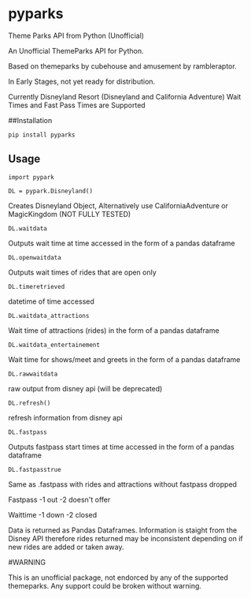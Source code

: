# pyparks
Theme Parks API from Python (Unofficial)

An Unofficial ThemeParks API for Python.

Based on themeparks by cubehouse and amusement by rambleraptor.

In Early Stages, not yet ready for distribution.

Currently Disneyland Resort (Disneyland and California Adventure) Wait Times and Fast Pass Times are Supported


##Installation

    pip install pyparks

## Usage

    import pypark

    DL = pypark.Disneyland()

Creates Disneyland Object, Alternatively use CaliforniaAdventure or MagicKingdom (NOT FULLY TESTED)

    DL.waitdata

Outputs wait time at time accessed in the form of a pandas dataframe

    DL.openwaitdata

Outputs wait times of rides that are open only

    DL.timeretrieved

datetime of time accessed

    DL.waitdata_attractions

Wait time of attractions (rides) in the form of a pandas dataframe

    DL.waitdata_entertainement

Wait time for shows/meet and greets in the form of a pandas dataframe

    DL.rawwaitdata
raw output from disney api (will be deprecated) 

    DL.refresh()
refresh information from disney api 

    DL.fastpass

Outputs fastpass start times at time accessed in the form of a pandas dataframe

    DL.fastpasstrue 

Same as .fastpass with rides and attractions without fastpass dropped


Fastpass -1 out -2 doesn't offer

Waittime -1 down -2 closed



Data is returned as Pandas Dataframes. Information is staight from the Disney API therefore rides returned may be inconsistent depending on if new rides are added or taken away.

#WARNING

This is an unofficial package, not endorced by any of the supported themeparks. Any support could be broken without warning.

